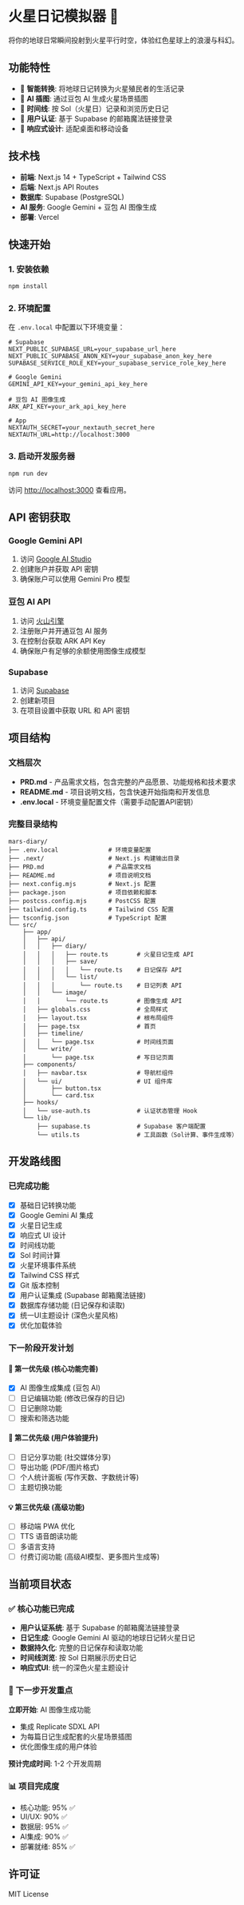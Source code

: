 # 火星日记模拟器 🚀

将你的地球日常瞬间投射到火星平行时空，体验红色星球上的浪漫与科幻。

## 功能特性

- 🤖 **智能转换**: 将地球日记转换为火星殖民者的生活记录
- 🎨 **AI 插图**: 通过豆包 AI 生成火星场景插图
- 📅 **时间线**: 按 Sol（火星日）记录和浏览历史日记
- 🔐 **用户认证**: 基于 Supabase 的邮箱魔法链接登录
- 📱 **响应式设计**: 适配桌面和移动设备

## 技术栈

- **前端**: Next.js 14 + TypeScript + Tailwind CSS
- **后端**: Next.js API Routes
- **数据库**: Supabase (PostgreSQL)
- **AI 服务**: Google Gemini + 豆包 AI 图像生成
- **部署**: Vercel

## 快速开始

### 1. 安装依赖

```bash
npm install
```

### 2. 环境配置

在 `.env.local` 中配置以下环境变量：

```env
# Supabase
NEXT_PUBLIC_SUPABASE_URL=your_supabase_url_here
NEXT_PUBLIC_SUPABASE_ANON_KEY=your_supabase_anon_key_here
SUPABASE_SERVICE_ROLE_KEY=your_supabase_service_role_key_here

# Google Gemini
GEMINI_API_KEY=your_gemini_api_key_here

# 豆包 AI 图像生成
ARK_API_KEY=your_ark_api_key_here

# App
NEXTAUTH_SECRET=your_nextauth_secret_here
NEXTAUTH_URL=http://localhost:3000
```

### 3. 启动开发服务器

```bash
npm run dev
```

访问 [http://localhost:3000](http://localhost:3000) 查看应用。

## API 密钥获取

### Google Gemini API
1. 访问 [Google AI Studio](https://makersuite.google.com/)
2. 创建账户并获取 API 密钥
3. 确保账户可以使用 Gemini Pro 模型

### 豆包 AI API
1. 访问 [火山引擎](https://www.volcengine.com/)
2. 注册账户并开通豆包 AI 服务
3. 在控制台获取 ARK API Key
4. 确保账户有足够的余额使用图像生成模型

### Supabase
1. 访问 [Supabase](https://supabase.com/)
2. 创建新项目
3. 在项目设置中获取 URL 和 API 密钥

## 项目结构

### 文档层次
- **PRD.md** - 产品需求文档，包含完整的产品愿景、功能规格和技术要求
- **README.md** - 项目说明文档，包含快速开始指南和开发信息
- **.env.local** - 环境变量配置文件（需要手动配置API密钥）

### 完整目录结构

```
mars-diary/
├── .env.local              # 环境变量配置
├── .next/                  # Next.js 构建输出目录
├── PRD.md                  # 产品需求文档
├── README.md               # 项目说明文档
├── next.config.mjs         # Next.js 配置
├── package.json            # 项目依赖和脚本
├── postcss.config.mjs      # PostCSS 配置
├── tailwind.config.ts      # Tailwind CSS 配置
├── tsconfig.json           # TypeScript 配置
└── src/
    ├── app/
    │   ├── api/
    │   │   ├── diary/
    │   │   │   ├── route.ts        # 火星日记生成 API
    │   │   │   ├── save/
    │   │   │   │   └── route.ts    # 日记保存 API
    │   │   │   └── list/
    │   │   │       └── route.ts    # 日记列表 API
    │   │   └── image/
    │   │       └── route.ts        # 图像生成 API
    │   ├── globals.css             # 全局样式
    │   ├── layout.tsx              # 根布局组件
    │   ├── page.tsx                # 首页
    │   ├── timeline/
    │   │   └── page.tsx            # 时间线页面
    │   └── write/
    │       └── page.tsx            # 写日记页面
    ├── components/
    │   ├── navbar.tsx              # 导航栏组件
    │   └── ui/                     # UI 组件库
    │       ├── button.tsx
    │       └── card.tsx
    ├── hooks/
    │   └── use-auth.ts             # 认证状态管理 Hook
    └── lib/
        ├── supabase.ts             # Supabase 客户端配置
        └── utils.ts                # 工具函数（Sol计算、事件生成等）
```

## 开发路线图

### 已完成功能
- [x] 基础日记转换功能
- [x] Google Gemini AI 集成
- [x] 火星日记生成
- [x] 响应式 UI 设计
- [x] 时间线功能
- [x] Sol 时间计算
- [x] 火星环境事件系统
- [x] Tailwind CSS 样式
- [x] Git 版本控制
- [x] 用户认证集成 (Supabase 邮箱魔法链接)
- [x] 数据库存储功能 (日记保存和读取)
- [x] 统一UI主题设计 (深色火星风格)
- [x] 优化加载体验

### 下一阶段开发计划

#### 🎯 第一优先级 (核心功能完善)
- [x] AI 图像生成集成 (豆包 AI)
- [ ] 日记编辑功能 (修改已保存的日记)
- [ ] 日记删除功能
- [ ] 搜索和筛选功能

#### 🚀 第二优先级 (用户体验提升)
- [ ] 日记分享功能 (社交媒体分享)
- [ ] 导出功能 (PDF/图片格式)
- [ ] 个人统计面板 (写作天数、字数统计等)
- [ ] 主题切换功能

#### 💡 第三优先级 (高级功能)
- [ ] 移动端 PWA 优化
- [ ] TTS 语音朗读功能
- [ ] 多语言支持
- [ ] 付费订阅功能 (高级AI模型、更多图片生成等)

## 当前项目状态

### ✅ 核心功能已完成
- **用户认证系统**: 基于 Supabase 的邮箱魔法链接登录
- **日记生成**: Google Gemini AI 驱动的地球日记转火星日记
- **数据持久化**: 完整的日记保存和读取功能
- **时间线浏览**: 按 Sol 日期展示历史日记
- **响应式UI**: 统一的深色火星主题设计

### 🎯 下一步开发重点

**立即开始**: AI 图像生成功能
- 集成 Replicate SDXL API
- 为每篇日记生成配套的火星场景插图
- 优化图像生成的用户体验

**预计完成时间**: 1-2 个开发周期

### 📊 项目完成度
- 核心功能: 95% ✅
- UI/UX: 90% ✅  
- 数据层: 95% ✅
- AI集成: 90% ✅
- 部署就绪: 85% ✅

## 许可证

MIT License
